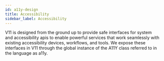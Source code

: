 ```yaml
---
id: a11y-design
title: Accessibility
sidebar_label: Accessibility
---
```


V11 is designed from the ground up to provide safe interfaces for system and accessibility apis to enable powerful services that work seamlessly with existing accessibility devices, workflows, and tools. We expose these interfaces in V11 through the global instance of the A11Y class referred to in the language as a11y.
